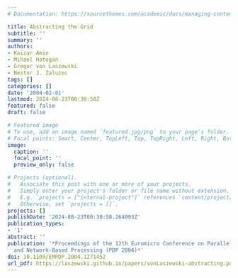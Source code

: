 ```yaml
---
# Documentation: https://sourcethemes.com/academic/docs/managing-content/

title: Abstracting the Grid
subtitle: ''
summary: ''
authors:
- Kaizar Amin
- Mihael Hategan
- Gregor von Laszewski
- Nestor J. Zaluzec
tags: []
categories: []
date: '2004-02-01'
lastmod: 2024-08-23T00:30:58Z
featured: false
draft: false

# Featured image
# To use, add an image named `featured.jpg/png` to your page's folder.
# Focal points: Smart, Center, TopLeft, Top, TopRight, Left, Right, BottomLeft, Bottom, BottomRight.
image:
  caption: ''
  focal_point: ''
  preview_only: false

# Projects (optional).
#   Associate this post with one or more of your projects.
#   Simply enter your project's folder or file name without extension.
#   E.g. `projects = ["internal-project"]` references `content/project/deep-learning/index.md`.
#   Otherwise, set `projects = []`.
projects: []
publishDate: '2024-08-23T00:30:58.264093Z'
publication_types:
- '1'
abstract: ''
publication: '*Proceedings of the 12th Euromicro Conference on Parallel, Distributed
  and Network-Based Processing (PDP 2004)*'
doi: 10.1109/EMPDP.2004.1271452
url_pdf: https://laszewski.github.io/papers/vonLaszewski-abstracting.pdf
---
```

